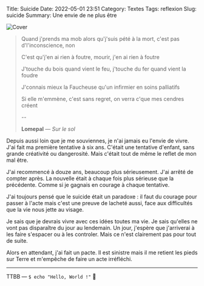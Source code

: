 Title: Suicide
Date: 2022-05-01 23:51
Category: Textes
Tags: reflexion
Slug: suicide
Summary: Une envie de ne plus être

![Cover]({static}/images/sad-2.png)

> Quand j'prends ma mob alors qu'j'suis pété à la mort, c'est pas d'l'inconscience, non
>
> C'est qu'j'en ai rien à foutre, mourir, j'en ai rien à foutre
>
> J'touche du bois quand vient le feu, j'touche du fer quand vient la foudre
>
> J'connais mieux la Faucheuse qu'un infirmier en soins palliatifs
>
> Si elle m'emmène, c'est sans regret, on verra c'que mes cendres créent
>
> --
>
> **Lomepal** — *Sur le sol*

Depuis aussi loin que je me souviennes, je n'ai jamais eu l'envie de vivre. J'ai fait ma première tentative à six ans. C'était une tentative d'enfant, sans grande créativité ou dangerosité. Mais c'était tout de même le reflet de mon mal être.

J'ai recommencé à douze ans, beaucoup plus sérieusement. J'ai arrêté de compter après. La nouvelle était à chaque fois plus sérieuse que la précédente. Comme si je gagnais en courage à chaque tentative.

J'ai toujours pensé que le suicide était un paradoxe : il faut du courage pour passer à l'acte mais c'est une preuve de lacheté aussi, face aux difficultés que la vie nous jette au visage.

Je sais que je devrais vivre avec ces idées toutes ma vie. Je sais qu'elles ne vont pas disparaître du jour au lendemain. Un jour, j'espère que j'arriverai à les faire s'espacer ou à les controler. Mais ce n'est clairement pas pour tout de suite.

Alors en attendant, j'ai fait un pacte. Il est sinistre mais il me retient les pieds sur Terre et m'empêche de faire un acte irréfléchi.

---
TTBB — `$ echo "Hello, World !"` 🐨
